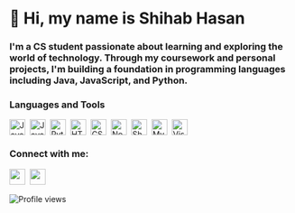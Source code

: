 <div id="toc">
  <ul align="left" style="list-style: none">
    <summary>
      <h1>
        👋 Hi, my name is Shihab Hasan
      </h1>
    </summary>
  </ul>
</div>

**<h3 align="left">I'm a CS student passionate about learning and exploring the world of technology. Through my coursework and personal projects, I'm building a foundation in programming languages including Java, JavaScript, and Python.</h3>**

**<h3 align="left">Languages and Tools</h3>**

<div style="display: flex; flex-wrap: wrap; gap: 4px; justify-content: left;">
<img src="https://img.shields.io/badge/JavaScript-21232A?logo=javascript&logoColor=white" height="28" alt="JavaScript" style="margin-right: 4px"> 
<img src="https://img.shields.io/badge/Java-21232A?logo=java&logoColor=white" height="28" alt="Java" style="margin-right: 4px">
<img src="https://img.shields.io/badge/Python-21232A?logo=python&logoColor=white" height="28" alt="Python" style="margin-right: 4px">
<img src="https://img.shields.io/badge/HTML-21232A?logo=html&logoColor=white" height="28" alt="HTML" style="margin-right: 4px">
<img src="https://img.shields.io/badge/CSS-21232A?logo=css&logoColor=white" height="28" alt="CSS" style="margin-right: 4px">
<img src="https://img.shields.io/badge/Node.js-21232A?logo=node.js&logoColor=white" height="28" alt="Node.js" style="margin-right: 4px">
<img src="https://img.shields.io/badge/Shell-21232A?logo=gnu-bash&logoColor=white" height="28" alt="Shell" style="margin-right: 4px">
<img src="https://img.shields.io/badge/MySQL-21232A?logo=mysql&logoColor=white" height="28" alt="MySQL" style="margin-right: 4px">
<img src="https://img.shields.io/badge/Visual_Studio_Code-21232A?logo=visual-studio-code&logoColor=white" height="28" alt="Visual Studio Code" style="margin-right: 4px"></div>

**<h3 align="left">Connect with me:</h3>**

<p align="left"><a href="https://github.com/shihabhasan0161" target="_blank"><img src="https://img.shields.io/badge/GitHub-21232A?style=for-the-badge&logo=github&logoColor=white" height="28" style="margin-right: 4px"></a> <a href="https://www.linkedin.com/in/shihab-hasan-8444b2204/" target="_blank"><img src="https://img.shields.io/badge/LinkedIn-21232A?style=for-the-badge&logo=linkedin&logoColor=white" height="28" style="margin-right: 4px"></a></p>

![Profile views](https://komarev.com/ghpvc/?username=shihabhasan0161&label=Profile%20views&color=61DAFB&style=flat)
